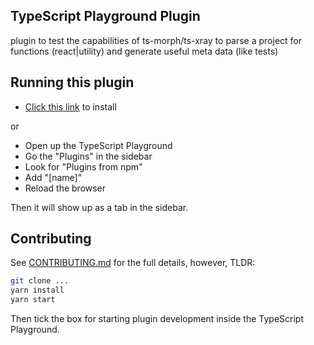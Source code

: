 ## TypeScript Playground Plugin

plugin to test the capabilities of ts-morph/ts-xray to parse a project for functions (react|utility) and generate useful meta data (like tests) 

## Running this plugin

- [Click this link](https://www.staging-typescript.org/play?install-plugin=[name]) to install

or

- Open up the TypeScript Playground
- Go the "Plugins" in the sidebar
- Look for "Plugins from npm"
- Add "[name]"
- Reload the browser

Then it will show up as a tab in the sidebar.

## Contributing

See [CONTRIBUTING.md](./CONTRIBUTING.md) for the full details, however, TLDR:

```sh
git clone ...
yarn install
yarn start
```

Then tick the box for starting plugin development inside the TypeScript Playground.
